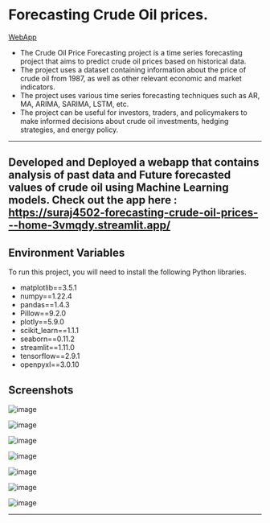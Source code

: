 
# Forecasting Crude Oil prices.
[WebApp](https://suraj4502-forecasting-crude-oil-prices---home-3vmqdy.streamlit.app/)

- The Crude Oil Price Forecasting project is a time series forecasting project that aims to predict crude oil prices based on historical data. 
- The project uses a dataset containing information about the price of crude oil from 1987, as well as other relevant economic and market indicators.
- The project uses various time series forecasting techniques such as  AR, MA, ARIMA, SARIMA, LSTM, etc.
- The project can be useful for investors, traders, and policymakers to make informed decisions about crude oil investments, hedging strategies, and energy policy. 
---
Developed and Deployed a webapp that contains analysis of past data and Future forecasted values of crude oil using Machine Learning models.
Check out the app here : https://suraj4502-forecasting-crude-oil-prices---home-3vmqdy.streamlit.app/
---


## Environment Variables

To run this project, you will need to install the 
following Python libraries.

- matplotlib==3.5.1
- numpy==1.22.4
- pandas==1.4.3
- Pillow==9.2.0
- plotly==5.9.0
- scikit_learn==1.1.1
- seaborn==0.11.2
- streamlit==1.11.0
- tensorflow==2.9.1
- openpyxl==3.0.10


## Screenshots

![image](https://user-images.githubusercontent.com/76464630/210103301-4cd7a07a-efe4-42c5-9164-3cd54b341e2d.png)

![image](https://user-images.githubusercontent.com/76464630/210103373-598d1d27-e22f-47a2-9f19-ae5ed220056c.png)

![image](https://user-images.githubusercontent.com/76464630/210103491-7b4e8fcd-a5f3-4ff0-a684-95ce1ac7cc48.png)

![image](https://user-images.githubusercontent.com/76464630/210103578-c39e3449-08ac-4901-bb62-687536d21d2e.png)

![image](https://user-images.githubusercontent.com/76464630/210103661-1299e60f-72ac-4191-a9ae-f7f41f6093d4.png)

![image](https://user-images.githubusercontent.com/76464630/210103708-e00f8c4e-9c17-43af-b10e-fa95fc334186.png)

![image](https://user-images.githubusercontent.com/76464630/210103732-625ad47c-1a8b-496a-8a90-d65bb1657ef6.png)


---
